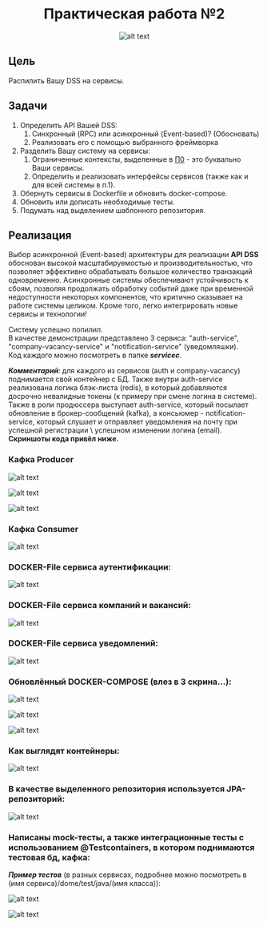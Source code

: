<div align="center">

# Практическая работа №2

![alt text](resources/kaguya.jpg)

</div>

## Цель

Распилить Вашу DSS на сервисы.

## Задачи

1. Определить API Вашей DSS:
   1. Синхронный (RPC) или асинхронный (Event-based)? (Обосновать)
   2. Реализовать его с помощью выбранного фреймворка
2. Разделить Вашу систему на сервисы:
   1. Ограниченные контексты, выделенные в [П0](./practice0.md) - это буквально Ваши сервисы.
   2. Определить и реализовать интерфейсы сервисов (также как и для всей системы в п.1).
3. Обернуть сервисы в Dockerfile и обновить docker-compose.
4. Обновить или дописать необходимые тесты.
5. Подумать над выделением шаблонного репозитория.

## Реализация

Выбор асинхронной (Event-based) архитектуры для реализации **API DSS** обоснован высокой масштабируемостью и производительностью, что позволяет эффективно обрабатывать большое количество транзакций одновременно. Асинхронные системы обеспечивают устойчивость к сбоям, позволяя продолжать обработку событий даже при временной недоступности некоторых компонентов, что критично сказывает на работе системы целиком. Кроме того, легко интегрировать новые сервисы и технологии!

Систему успешно попилил.   
В качестве демонстрации представлено 3 сервиса: "auth-service", "company-vacancy-service" и "notification-service" (уведомляшки).  
Код каждого можно посмотреть в папке ***servicec***.

***Комментарий***: для каждого из сервисов (auth и company-vacancy) поднимается свой контейнер с БД. Также внутри auth-service реализована логика блэк-листа (redis), в который добавляются досрочно невалидные токены (к примеру при смене логина в системе). Также в роли продюссера выступает auth-service, который посылает обновление в брокер-сообщений (kafka), а консьюмер - notification-service, который слушает и отправляет уведомления на почту при успешной регистрации \ успешном изменении логина (email).   
**Скриншоты кода привёл ниже.**

### Кафка Producer

![alt text](resources/kafka-produccer.png)

![alt text](resources/kafka-prod.png)

![alt text](resources/kafka-prod2.png)

### Кафка Consumer

![alt text](resources/nof-service.png)


### DOCKER-File сервиса аутентификации:

![alt text](resources/docker-auth.png)

### DOCKER-File сервиса компаний и вакансий:

![alt text](resources/docker-comp.png)

### DOCKER-File сервиса уведомлений:

![alt text](resources/docker-notific.png)

### Обновлённый DOCKER-COMPOSE (влез в 3 скрина...):

![alt text](resources/dock-compos.png)

![alt text](resources/docker-comp2.png)

![alt text](resources/docker-comp3.png)

### Как выглядят контейнеры:

![alt text](resources/docker-cont.png)

### В качестве выделенного репозитория используется JPA-репозиторий:

![alt text](resources/jpa.png)

### Написаны mock-тесты, а также интеграционные тесты с использованием @Testcontainers, в котором поднимаются тестовая бд, кафка:

***Пример тестов*** (в разных сервисах, подробнее можно посмотреть в (имя сервиса)/dome/test/java/(имя класса)):

![alt text](resources/test1.png)

![alt text](resources/test2.png)